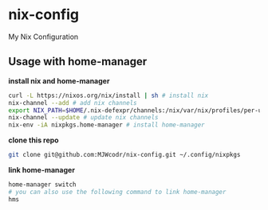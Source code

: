 # nix-config
My Nix Configuration

## Usage with home-manager

**install nix and home-manager**

```bash
curl -L https://nixos.org/nix/install | sh # install nix
nix-channel --add # add nix channels
export NIX_PATH=$HOME/.nix-defexpr/channels:/nix/var/nix/profiles/per-user/root/channels${NIX_PATH:+:$NIX_PATH} # add nix channels to path
nix-channel --update # update nix channels
nix-env -iA nixpkgs.home-manager # install home-manager
```

**clone this repo**

```bash
git clone git@github.com:MJWcodr/nix-config.git ~/.config/nixpkgs

```

**link home-manager**

```bash
home-manager switch
# you can also use the following command to link home-manager
hms
```
